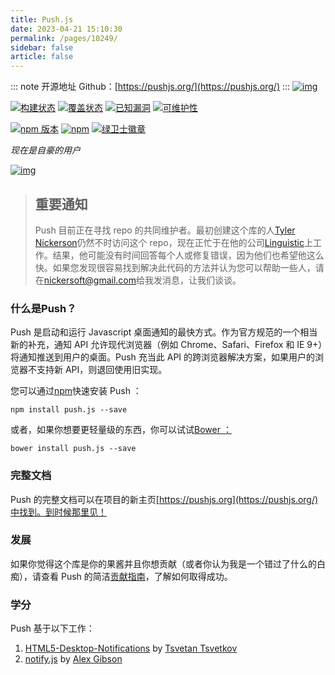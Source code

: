 ```yaml
---
title: Push.js
date: 2023-04-21 15:10:30
permalink: /pages/10249/
sidebar: false
article: false
---
```

::: note 开源地址
Github：[https://pushjs.org/](https://pushjs.org/)
::: 
[![img](https://raw.githubusercontent.com/Nickersoft/push.js/master/logo.png)](http://pushjs.org/)

[![构建状态](https://camo.githubusercontent.com/d362cfa21689f7d453313a4a1f96b66127615a91e96f23c59f83fbbc024e74bc/68747470733a2f2f696d672e736869656c64732e696f2f7472617669732f4e69636b6572736f66742f707573682e6a732e737667)](https://travis-ci.org/Nickersoft/push.js) [![覆盖状态](https://camo.githubusercontent.com/2a09b86fff4424e2f8fb8afc6c0f48e4d378bd9f6cbc0b70190d94d605d13eec/68747470733a2f2f696d672e736869656c64732e696f2f636f766572616c6c732f4e69636b6572736f66742f707573682e6a732e737667)](https://coveralls.io/github/Nickersoft/push.js?branch=master) [![已知漏洞](https://camo.githubusercontent.com/6609ff0a968366f865bf7a477ffe9c3755e0ddb75eaeec9cc6c31bb368a0a9b0/68747470733a2f2f736e796b2e696f2f746573742f6769746875622f6e69636b6572736f66742f707573682e6a732f62616467652e737667)](https://snyk.io/test/github/nickersoft/push.js) [![可维护性](https://camo.githubusercontent.com/46c59310a770fb63e32b0ab35e4ae96dba817a62118cfc4a0bfdd0a96a7c32d1/68747470733a2f2f6170692e636f6465636c696d6174652e636f6d2f76312f6261646765732f35323734373038346439373836633135373064662f6d61696e7461696e6162696c697479)](https://codeclimate.com/github/Nickersoft/push.js/maintainability)

[![npm 版本](https://camo.githubusercontent.com/ff48012f845a12e3ea60818b29bf411a5d157a42bd4cf16e32cfb4213883423d/68747470733a2f2f696d672e736869656c64732e696f2f6e706d2f762f707573682e6a732e737667)](https://npmjs.com/package/push.js) [![npm](https://camo.githubusercontent.com/437f9fd86daa394ba9653a3bed96fdab64f9a7f908baba3f0f5673e93f152b8e/68747470733a2f2f696d672e736869656c64732e696f2f6e706d2f646d2f707573682e6a732e737667)](https://npmjs.com/package/push.js) [![绿卫士徽章](https://camo.githubusercontent.com/47e20f3f628a4013b97cba568fb8f4148cb22d9034e11e29e3673afe7706ec70/68747470733a2f2f6261646765732e677265656e6b65657065722e696f2f4e69636b6572736f66742f707573682e6a732e737667)](https://greenkeeper.io/)

*现在是自豪的用户*

[![img](https://raw.githubusercontent.com/Nickersoft/push.js/master/browserstack.png)](https://browserstack.com/)

> ## 重要通知
>
> Push 目前正在寻找 repo 的共同维护者。最初创建这个库的人[Tyler Nickerson](https://tylernickerson.com/)仍然不时访问这个 repo，现在正忙于在他的公司[Linguistic](https://github.com/linguistic)上工作。结果，他可能没有时间回答每个人或修复错误，因为他们也希望他这么快。如果您发现很容易找到解决此代码的方法并认为您可以帮助一些人，请在[nickersoft@gmail.com](mailto:nickersoft@gmail.com)给我发消息，让我们谈谈。

### 什么是Push？

Push 是启动和运行 Javascript 桌面通知的最快方式。作为官方规范的一个相当新的补充，通知 API 允许现代浏览器（例如 Chrome、Safari、Firefox 和 IE 9+）将通知推送到用户的桌面。Push 充当此 API 的跨浏览器解决方案，如果用户的浏览器不支持新 API，则退回使用旧实现。

您可以通过[npm](http://npmjs.com/)快速安装 Push ：

```
npm install push.js --save
```

或者，如果你想要更轻量级的东西，你可以试试[Bower ：](http://bower.io/)

```
bower install push.js --save
```

### 完整文档

Push 的完整文档可以在项目的新主页[https://pushjs.org](https://pushjs.org/)中找到。到时候那里见！

### 发展

如果你觉得这个库是你的果酱并且你想贡献（或者你认为我是一个错过了什么的白痴），请查看 Push 的简洁[贡献指南](https://github.com/Nickersoft/push.js/blob/master/CONTRIBUTING.md)，了解如何取得成功。

### 学分

Push 基于以下工作：

1. [HTML5-Desktop-Notifications](https://github.com/ttsvetko/HTML5-Desktop-Notifications) by [Tsvetan Tsvetkov](https://github.com/ttsvetko)
2. [notify.js](https://github.com/alexgibson/notify.js) by [Alex Gibson](https://github.com/alexgibson)